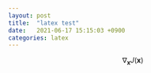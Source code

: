 ```yaml
---
layout: post
title:  "latex test"
date:   2021-06-17 15:15:03 +0900
categories: latex
---
```


$$ \nabla_\boldsymbol{x} J(\boldsymbol{x}) $$